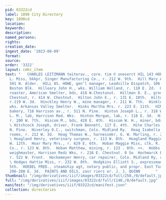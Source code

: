 ```yaml
---
pid: 03322cd
label: 1890 City Directory
key: 1890cd
location: 
keywords: 
description: 
named_persons: 
rights: 
creation_date: 
ingest_date: '2023-08-09'
format: 
source: 
order: '3322'
layout: cmhc_item
text: "   CHARLES LEITZMANN teiterav., core. tim © oneserct HIL 143 HOE  Hill Louise
  L. Miss, bkkpr, Singer Manufacturing Co., r. 212 W. 9th.  Hill Mary A. Mrs., r.
  501 N. Alder.  HILL 8S. HOWE, gen’l manager, Leadville Dispatch, 106 E. 4th, r.
  Boston Blk.  Hilleary John H., wks. William Holland, r. 110 E. 2d.  Hillgus George,
  roaster, American Smelter, bds, 418 W.Chestunut.  Hillman D. E., grocer, 416 W.
  Chestnut, r. 414 W. Chestnut.  Hilton John E., r. 131 E. 10th.  Hilton William,
  r.119 W. 3d.  Hinckley Henry W., mine manager, r. 211 W. 7th.  Hinkley Charles L.,
  wks. Arkansas Valley Smelter.  Hinks Martha Mrs. r. 223 E. 11th.  HINNEN FRED.,
  bakery, 716 Harrison av., r. 511 N. Pine.  Hinton Joseph L., r. 318 W. 2d.  Hinton
  L. M., lab, Harrison Red. Wks.  Hinton Morgan, lab, r. 118 E. 3d.  Hirsch Adolph,
  r. 200 W. 7th.  Hiscom M., bds, 428 E. 4th.  Hiscom W. H., miner, bds, 428 E. 4th.
  \ Hitchcock Joseph, driver, Frank Bennett, 117 E. 4th.  Hite Charles, cook, r. 414
  N. Pine.  Hiverley O.C., switchman, Colo. Midland Ry.  Hoag Isabella Miss, furnished
  rooms, r. 212 W. 3d.  Hoag Thomas W., harnessmkr, G. W. Marling, r. 220 W. Chestnut.
  \ Hoagland Henry, veterinary surgeon, r. 113 W. 8th.  Hoagland Maggie Mrs., r. 109
  W. 12th.  Hoar Mary Mrs., r. 629 E. 6th.  Hoban Maggie Miss, clk, R. H. Beggs &
  Co., r. 123 W. 8th.  Hoban Matthew, mining, r. 123 . 8th. <<.  Hobbs Lucien Q.,
  weighmaster, Harrison Redz Wks, r. 216 E. Chestnut. 0 So  Hochmarck Edward, miner,
  r. 522 W. Front.  Hockemeyer Henry, car repairer, Colo. Midland Ry, r. 414  .- 3d.
  \ Hodges Hattie Miss, r. 232 W. 8th.  Hodgkins Elliott S., expressman, r. 804 E.
  5th.  HOEBEL FRED., steamship agt, notary public, and propr. East Turner Hall Saloon,
  206-208 E. 3d.  PAINTS AND OILS, zasr riers or. J. J, QUINN       "
thumbnail: "/img/derivatives/iiif/images/03322cd/full/250,/0/default.jpg"
full: "/img/derivatives/iiif/images/03322cd/full/1140,/0/default.jpg"
manifest: "/img/derivatives/iiif/03322cd/manifest.json"
collection: directories
---
```

